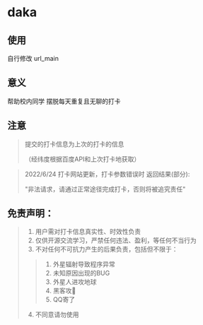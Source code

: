 # daka
## 使用
自行修改 url_main
## 意义
帮助校内同学 摆脱每天重复且无聊的打卡
## 注意
> 
> 提交的打卡信息为上次的打卡的信息
> 
> （经纬度根据百度API和上次打卡地获取）


> 2022/6/24 打卡网站更新，打卡参数错误时 返回结果(部分):
> 
> "非法请求，请通过正常途径完成打卡，否则将被追究责任"

## 免责声明：
> 
> 1. 用户需对打卡信息真实性、时效性负责
> 2. 仅供开源交流学习，严禁任何违法、盈利，等任何不当行为
> 3. 不对任何不可抗力产生的后果负责，包括但不限于：
> 
>   > 1. 外星辐射导致程序异常
>   > 2. 未知原因出现的BUG
>   > 3. 外星人进攻地球
>   > 4. 黑客攻🐓
>   > 5. QQ寄了
> 
> 4. 不同意请勿使用